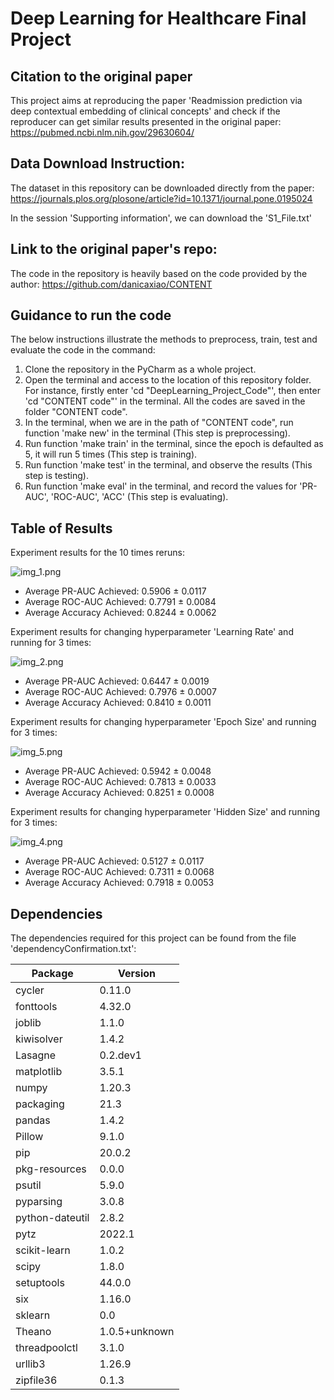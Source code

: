 # Deep Learning for Healthcare Final Project


## Citation to the original paper
This project aims at reproducing the paper 'Readmission prediction via deep contextual embedding of clinical concepts' and check if the reproducer can get similar results presented in the original paper:
https://pubmed.ncbi.nlm.nih.gov/29630604/


## Data Download Instruction:
The dataset in this repository can be downloaded directly from the paper:
https://journals.plos.org/plosone/article?id=10.1371/journal.pone.0195024

In the session 'Supporting information', we can download the 'S1_File.txt'

## Link to the original paper's repo:
The code in the repository is heavily based on the code provided by the author:
https://github.com/danicaxiao/CONTENT


## Guidance to run the code

The below instructions illustrate the methods to preprocess, train, test and evaluate the code in the command:

1. Clone the repository in the PyCharm as a whole project.
2. Open the terminal and access to the location of this repository folder. For instance, firstly enter 'cd "DeepLearning_Project_Code"', then enter 'cd "CONTENT code"' in the terminal. All the codes are saved in the folder "CONTENT code".
3. In the terminal, when we are in the path of "CONTENT code", run function 'make new' in the terminal (This step is preprocessing).
4. Run function 'make train' in the terminal, since the epoch is defaulted as 5, it will run 5 times (This step is training).
5. Run function 'make test' in the terminal, and observe the results (This step is testing).
6. Run function 'make eval' in the terminal, and record the values for 'PR-AUC', 'ROC-AUC', 'ACC' (This step is evaluating).


## Table of Results

Experiment results for the 10 times reruns:

![img_1.png](img_1.png)

- Average PR-AUC Achieved: 0.5906 ± 0.0117
- Average ROC-AUC Achieved: 0.7791 ± 0.0084
- Average Accuracy Achieved: 0.8244 ± 0.0062


Experiment results for changing hyperparameter 'Learning Rate' and running for 3 times:

![img_2.png](img_2.png)

- Average PR-AUC Achieved: 0.6447 ± 0.0019
- Average ROC-AUC Achieved: 0.7976 ± 0.0007
- Average Accuracy Achieved: 0.8410 ± 0.0011


Experiment results for changing hyperparameter 'Epoch Size' and running for 3 times:

![img_5.png](img_5.png)

- Average PR-AUC Achieved: 0.5942 ± 0.0048
- Average ROC-AUC Achieved: 0.7813 ± 0.0033
- Average Accuracy Achieved: 0.8251 ± 0.0008


Experiment results for changing hyperparameter 'Hidden Size' and running for 3 times:

![img_4.png](img_4.png)

- Average PR-AUC Achieved: 0.5127 ± 0.0117
- Average ROC-AUC Achieved: 0.7311 ± 0.0068
- Average Accuracy Achieved: 0.7918 ± 0.0053


## Dependencies

The dependencies required for this project can be found from the file 'dependencyConfirmation.txt':

| Package             |  Version   | 
| ------------------- | ---------- | 
| cycler              | 0.11.0     | 
| fonttools           | 4.32.0     | 
| joblib              | 1.1.0      | 
| kiwisolver          | 1.4.2      | 
| Lasagne             | 0.2.dev1   | 
| matplotlib          | 3.5.1      | 
| numpy               | 1.20.3     | 
| packaging           | 21.3       | 
| pandas              | 1.4.2      | 
| Pillow              | 9.1.0      | 
| pip                 | 20.0.2     | 
| pkg-resources       | 0.0.0      | 
| psutil              | 5.9.0      | 
| pyparsing           | 3.0.8      | 
| python-dateutil     | 2.8.2      | 
| pytz                | 2022.1     | 
| scikit-learn        | 1.0.2      | 
| scipy               | 1.8.0      | 
| setuptools          | 44.0.0     | 
| six                 | 1.16.0     | 
| sklearn             | 0.0        | 
| Theano              | 1.0.5+unknown | 
| threadpoolctl       | 3.1.0      | 
| urllib3             | 1.26.9     | 
| zipfile36           | 0.1.3      | 
